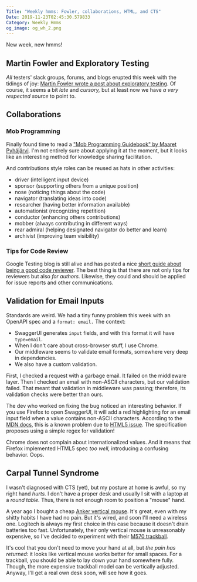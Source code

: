 ```yaml
---
Title: "Weekly hmms: Fowler, collaborations, HTML, and CTS"
Date: 2019-11-23T02:45:30.579833
Category: Weekly Hmms
og_image: og_wh_2.png
---
```


New week, new hmms!

## Martin Fowler and Exploratory Testing

_All_ testers' slack groups, forums, and blogs erupted this week with the tidings of joy: [Martin Fowler wrote a post about exploratory testing](https://martinfowler.com/bliki/ExploratoryTesting.html). Of course, it seems a bit _late_ and _cursory,_ but at least now we have _a very respected source_ to point to. 

## Collaborations

### Mob Programming

Finally found time to read a ["Mob Programming Guidebook" by Maaret Pyhäjärvi](https://mobprogrammingguidebook.xyz/). I'm not entirely sure about applying it at the moment, but it looks like an interesting method for knowledge sharing facilitation.

And contributions style roles can be reused as hats in other activities:

* driver (intelligent input device)
* sponsor (supporting others from a unique position)
* nose (noticing things about the code)
* navigator (translating ideas into code)
* researcher (having better information available)
* automationist (recognizing repetition)
* conductor (enhancing others contributions)
* mobber (always contributing in different  ways)
* rear admiral (helping designated navigator do better and learn)
* archivist (improving team visibility)

### Tips for Code Review

Google Testing blog is still alive and has posted a nice [short guide about being a good code reviewer](https://testing.googleblog.com/2019/11/code-health-respectful-reviews-useful.html). The best thing is that there are not only tips for reviewers but also _for authors._ Likewise, they could and should be applied for issue reports and other communications.

## Validation for Email Inputs

Standards are weird. We had a tiny funny problem this week with an OpenAPI spec and a `format: email.` The context:

* SwaggerUI generates `input` fields, and with this format it will have `type=email`.
* When I don't care about cross-browser stuff, I use Chrome.
* Our middleware seems to validate email formats, somewhere very deep in dependencies.
* We also have a custom validation.

First, I checked a request with a garbage email. It failed on the middleware layer. Then I checked an email with non-ASCII characters, but our validation failed. That meant that validation in middleware was passing; therefore, its validation checks were better than ours. 

The dev who worked on fixing the bug noticed an interesting behavior. If you use Firefox to open SwaggerUI, it will add a red highlighting for an email input field when a value contains non-ASCII characters. According to the [MDN docs](https://developer.mozilla.org/en-US/docs/Web/HTML/Element/input/email), this is a known problem due to [HTML5 issue](https://github.com/whatwg/html/issues/4562). The specification proposes using a simple regex for validation! 

Chrome does not complain about internationalized values. And it means that Firefox implemented HTML5 spec _too well,_ introducing a confusing behavior. Oops.

## Carpal Tunnel Syndrome 

I wasn't diagnosed with CTS (yet), but my posture at home is awful, so my right hand _hurts._ I don't have a proper desk and usually I sit with a laptop at a _round table._ Thus, there is not enough room to position a "mouse" hand.

A year ago I bought a cheap [Anker vertical mouse](https://www.amazon.ca/Anker-Wireless-Vertical-Ergonomic-Optical/dp/B00FGI2QVC). It's great, even with my shitty habits I have had no pain. But it's wired, and soon I'll need a wireless one. Logitech is always my first choice in this case because it doesn't drain batteries too fast. Unfortunately, their only vertical mouse is unreasonably expensive, so I've decided to experiment with their [M570 trackball](https://www.amazon.ca/Logitech-910-001799-M570-Wireless-Trackball/dp/B0043T7FXE/). 

It's cool that you don't need to move your hand at all, but _the pain has returned:_ it looks like vertical mouse works better for small spaces. For a trackball, you should be able to lay down your hand somewhere fully. Though, the more expensive trackball model can be vertically adjusted. Anyway, I'll get a real own desk soon, will see how it goes. 


